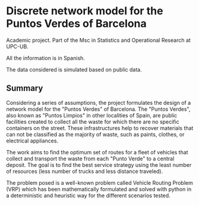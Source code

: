# Discrete network model for the Puntos Verdes of Barcelona
 
Academic project. Part of the Msc in Statistics and Operational Research at UPC-UB.

All the information is in Spanish.

The data considered is simulated based on public data.

## Summary

Considering a series of assumptions, the project formulates the design of a network model for the "Puntos Verdes"  of Barcelona. The "Puntos Verdes", also known as "Puntos Limpios" in other localities of Spain, are public facilities created to collect all the waste for which there are no specific containers on the street. These infrastructures help to recover materials that can not be classified as the majority of waste, such as paints, clothes, or electrical appliances.

The work aims to find the optimum set of routes for a fleet of vehicles that collect and transport the waste from each "Punto Verde" to a central deposit. The goal is to find the best service strategy using the least number of resources (less number of trucks and less distance traveled). 

The problem posed is a well-known problem called Vehicle Routing Problem (VRP) which has been mathematically formulated and solved with python in a deterministic and heuristic way for the different scenarios tested.


